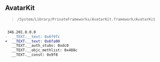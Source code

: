 ## AvatarKit

> `/System/Library/PrivateFrameworks/AvatarKit.framework/AvatarKit`

```diff

 346.201.0.0.0
-  __TEXT.__text: 0x6f9fc
+  __TEXT.__text: 0x6fa00
   __TEXT.__auth_stubs: 0xdc0
   __TEXT.__objc_methlist: 0x488c
   __TEXT.__const: 0x9f8

```
